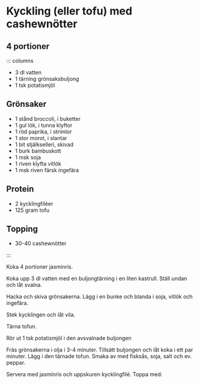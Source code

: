 # Kyckling (eller tofu) med cashewnötter

## 4 portioner

::: columns

- 3 dl vatten
- 1 tärning grönsaksbuljong
- 1 tsk potatismjöl

## Grönsaker

- 1 stånd broccoli, i buketter
- 1 gul lök, i tunna klyftor
- 1 röd paprika, i strimlor
- 1 stor morot, i slantar
- 1 bit stjälkselleri, skivad
- 1 burk bambuskott
- 1 msk soja
- 1 riven klyfta vitlök
- 1 msk riven färsk ingefära

## Protein

-   2 kycklingfiléer
-   125 gram tofu

## Topping

-   30-40 cashewnötter

:::

Koka 4 portioner jasminris.

Koka upp 3 dl vatten med en buljongtärning i en liten kastrull. Ställ undan och låt svalna.

Hacka och skiva grönsakerna. Lägg i en bunke och blanda i soja, vitlök och ingefära.

Stek kycklingen och låt vila.

Tärna tofun.

Rör ut 1 tsk potatismjöl i den avsvalnade buljongen

Fräs grönsakerna i olja i 3-4 minuter. Tillsätt buljongen och låt koka i
ett par minuter. Lägg i den tärnade tofun. Smaka av med fisksås, soja,
salt och ev. peppar.

Servera med jasminris och uppskuren kycklingfilé. Toppa med:

